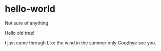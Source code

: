 # hello-world
Not sure of anything 

Hello old tree!

I just came through Like the wind in the summer only
Goodbye see you.
